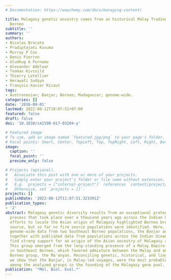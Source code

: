 ```yaml
---
# Documentation: https://wowchemy.com/docs/managing-content/

title: Malagasy genetic ancestry comes from an historical Malay Trading Post in Southeast
  Borneo
subtitle: ''
summary: ''
authors:
- Nicolas Brucato
- Pradiptajati Kusuma
- Murray P Cox
- Denis Pierron
- Gludhug A Purnomo
- Alexander Adelaar
- Toomas Kivisild
- Thierry Letellier
- Herawati Sudoyo
- François-Xavier Ricaut
tags:
- Austronesian; Banjar; Borneo; Madagascar; genome-wide.
categories: []
date: '2016-09-01'
lastmod: 2022-08-12T18:07:51+07:00
featured: false
draft: false
doi: '10.1038/s41598-017-03204-y'

# Featured image
# To use, add an image named `featured.jpg/png` to your page's folder.
# Focal points: Smart, Center, TopLeft, Top, TopRight, Left, Right, BottomLeft, Bottom, BottomRight.
image:
  caption: ''
  focal_point: ''
  preview_only: false

# Projects (optional).
#   Associate this post with one or more of your projects.
#   Simply enter your project's folder or file name without extension.
#   E.g. `projects = ["internal-project"]` references `content/project/deep-learning/index.md`.
#   Otherwise, set `projects = []`.
projects: []
publishDate: '2022-08-12T11:07:51.323391Z'
publication_types:
- '2'
abstract: Malagasy genetic diversity results from an exceptional protoglobalization
  process that took place over a thousand years ago across the Indian Ocean. Previous
  efforts to locate the Asian origin of Malagasy highlighted Borneo broadly as a potential
  source, but so far no firm source populations were identified. Here, we have generated
  genome-wide data from two Southeast Borneo populations, the Banjar and the Ngaju,
  together with published data from populations across the Indian Ocean region. We
  find strong support for an origin of the Asian ancestry of Malagasy among the Banjar.
  This group emerged from the long-standing presence of a Malay Empire trading post
  in Southeast Borneo, which favored admixture between the Malay and an autochthonous
  Borneo group, the Ma'anyan. Reconciling genetic, historical, and linguistic data,
  we show that the Banjar, in Malay-led voyages, were the most probable Asian source
  among the analyzed groups in the founding of the Malagasy gene pool.
publication: '*Mol. Biol. Evol.*'
---
```

